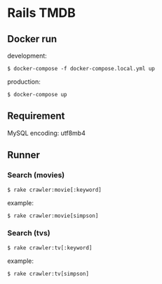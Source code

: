 # Rails TMDB

## Docker run
development:
```
$ docker-compose -f docker-compose.local.yml up
```
production:
```
$ docker-compose up
```

## Requirement
MySQL encoding: utf8mb4

## Runner
### Search (movies)
```
$ rake crawler:movie[:keyword]
```

example:
```
$ rake crawler:movie[simpson]
```

### Search (tvs)
```
$ rake crawler:tv[:keyword]
```

example:
```
$ rake crawler:tv[simpson]
```
